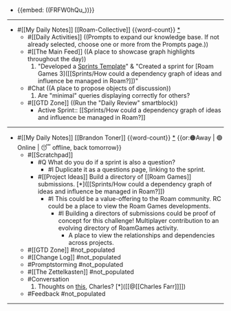 - {{embed: ((FRFW0hQu_))}}
- ---
- #[[My Daily Notes]] [[Roam-Collective]] {{word-count}} [*]([[rc]]) 
    - #[[Daily Activities]] ((Prompts to expand our knowledge base. If not already selected, choose one or more from the Prompts page.))
    - #[[The Main Feed]] ((A place to showcase graph highlights throughout the day))  
        1. "Developed a [Sprints Template](((tG1HJs2dK)))" & "Created a sprint for [Roam Games 3]([[Sprints/How could a dependency graph of ideas and influence be managed in Roam?]])"
    - #Chat ((A place to propose objects of discussion)) 
        1. Are "minimal" queries displaying correctly for others?
    - #[[GTD Zone]] ((Run the "Daily Review" smartblock))  
        - Active Sprint:: [[Sprints/How could a dependency graph of ideas and influence be managed in Roam?]]
- ---
- #[[My Daily Notes]] [[Brandon Toner]] {{word-count}} [*]([[bnt]])   {{or:🟠Away | 🟢Online | 😴 offline, back tomorrow}}
    - #[[Scratchpad]] 
        - #Q What do you do if a sprint is also a question? 
            - #I Duplicate it as a questions page, linking to the sprint. 
        - #[[Project Ideas]] Build a directory of [[Roam Games]] submissions. [*]([[Sprints/How could a dependency graph of ideas and influence be managed in Roam?]])
            - #I This could be a value-offering to the Roam community. RC could be a place to view the Roam Games developments. 
                - #I Building a directors of submissions could be proof of concept for this challenge! Multiplayer contribution to an evolving directory of RoamGames activity. 
                    - A place to view the relationships and dependencies across projects.
    - #[[GTD Zone]] #not_populated
    - #[[Change Log]] #not_populated
    - #Promptstorming #not_populated
    - #[[The Zettelkasten]] #not_populated
    - #Conversation 
        1. Thoughts on [this](((_LcN8ZnW8))), Charles? [*]([[@[[Charles Farr]]]])
    - #Feedback  #not_populated
- ---
